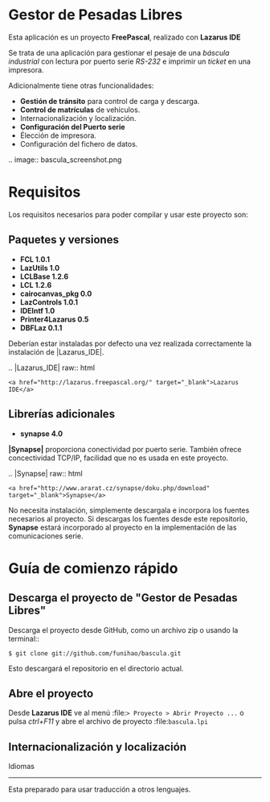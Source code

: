 Gestor de Pesadas Libres
========================

Esta aplicación es un proyecto **FreePascal**, realizado con **Lazarus IDE**

Se trata de una aplicación para gestionar el pesaje de una *báscula industrial* con lectura por puerto serie *RS-232* e imprimir un *ticket* en una impresora.

Adicionalmente tiene otras funcionalidades:

- **Gestión de tránsito** para control de carga y descarga.
- **Control de matrículas** de vehículos.
- Internacionalización y localización.
- **Configuración del Puerto serie**
- Élección de impresora.
- Configuración del fichero de datos.

.. image:: bascula_screenshot.png

Requisitos
==========

Los requisitos necesarios para poder compilar y usar este proyecto son:


Paquetes y versiones
--------------------

- **FCL 1.0.1**
- **LazUtils 1.0**
- **LCLBase 1.2.6**
- **LCL 1.2.6**
- **cairocanvas_pkg 0.0**
- **LazControls 1.0.1**
- **IDEIntf 1.0**
- **Printer4Lazarus 0.5**
- **DBFLaz 0.1.1**

Deberían estar instaladas por defecto una vez realizada correctamente la instalación de |Lazarus_IDE|.

.. |Lazarus_IDE| raw:: html
    
    <a href="http://lazarus.freepascal.org/" target="_blank">Lazarus IDE</a>


Librerías adicionales
---------------------

- **synapse 4.0**

**|Synapse|** proporciona conectividad por puerto serie. También ofrece concectividad TCP/IP, facilidad que no es usada en este proyecto.

.. |Synapse| raw:: html

    <a href="http://www.ararat.cz/synapse/doku.php/download" target="_blank">Synapse</a>

No necesita instalación, simplemente descargala e incorpora los fuentes necesarios al proyecto.
Si descargas los fuentes desde este repositorio, **Synapse** estará incorporado al proyecto en la implementación de las comunicaciones serie.


Guía de comienzo rápido
=======================

Descarga el proyecto de "Gestor de Pesadas Libres"
--------------------------------------------------

Descarga el proyecto desde GitHub, como un archivo zip o  usando la terminal::

    $ git clone git://github.com/funihao/bascula.git

Esto descargará el repositorio en el directorio actual.

Abre el proyecto
----------------

Desde **Lazarus IDE** ve al menú :file:`> Proyecto > Abrir Proyecto ...` o pulsa *ctrl+F11* y abre el archivo de proyecto :file:`bascula.lpi`


Internacionalización y localización
-----------------------------------

Idiomas
*******

Esta preparado para usar traducción a otros lenguajes.